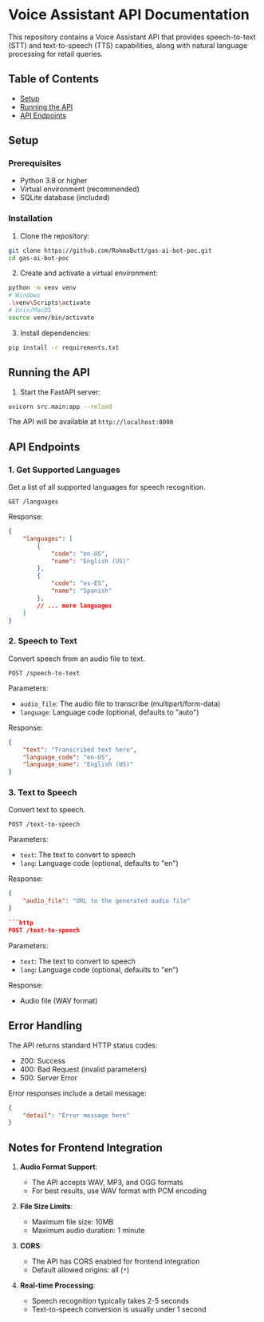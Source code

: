 # Voice Assistant API Documentation

This repository contains a Voice Assistant API that provides speech-to-text (STT) and text-to-speech (TTS) capabilities, along with natural language processing for retail queries.

## Table of Contents
- [Setup](#setup)
- [Running the API](#running-the-api)
- [API Endpoints](#api-endpoints)

## Setup

### Prerequisites
- Python 3.8 or higher
- Virtual environment (recommended)
- SQLite database (included)

### Installation

1. Clone the repository:
```bash
git clone https://github.com/RohmaButt/gas-ai-bot-poc.git
cd gas-ai-bot-poc
```

2. Create and activate a virtual environment:
```bash
python -m venv venv
# Windows
.\venv\Scripts\activate
# Unix/MacOS
source venv/bin/activate
```

3. Install dependencies:
```bash
pip install -r requirements.txt
```

## Running the API

1. Start the FastAPI server:
```bash
uvicorn src.main:app --reload
```

The API will be available at `http://localhost:8000`

## API Endpoints

### 1. Get Supported Languages
Get a list of all supported languages for speech recognition.

```http
GET /languages
```

Response:
```json
{
    "languages": [
        {
            "code": "en-US",
            "name": "English (US)"
        },
        {
            "code": "es-ES",
            "name": "Spanish"
        },
        // ... more languages
    ]
}
```

### 2. Speech to Text
Convert speech from an audio file to text.

```http
POST /speech-to-text
```

Parameters:
- `audio_file`: The audio file to transcribe (multipart/form-data)
- `language`: Language code (optional, defaults to "auto")

Response:
```json
{
    "text": "Transcribed text here",
    "language_code": "en-US",
    "language_name": "English (US)"
}
```

### 3. Text to Speech
Convert text to speech.
```http
POST /text-to-speech
```

Parameters:
- `text`: The text to convert to speech
- `lang`: Language code (optional, defaults to "en")

Response:
```json
{
    "audio_file": "URL to the generated audio file"
}

```http
POST /text-to-speech
```

Parameters:
- `text`: The text to convert to speech
- `lang`: Language code (optional, defaults to "en")

Response:
- Audio file (WAV format)

## Error Handling

The API returns standard HTTP status codes:

- 200: Success
- 400: Bad Request (invalid parameters)
- 500: Server Error

Error responses include a detail message:
```json
{
    "detail": "Error message here"
}
```

## Notes for Frontend Integration

1. **Audio Format Support**:
   - The API accepts WAV, MP3, and OGG formats
   - For best results, use WAV format with PCM encoding

2. **File Size Limits**:
   - Maximum file size: 10MB
   - Maximum audio duration: 1 minute

3. **CORS**:
   - The API has CORS enabled for frontend integration
   - Default allowed origins: all (`*`)

4. **Real-time Processing**:
   - Speech recognition typically takes 2-5 seconds
   - Text-to-speech conversion is usually under 1 second
